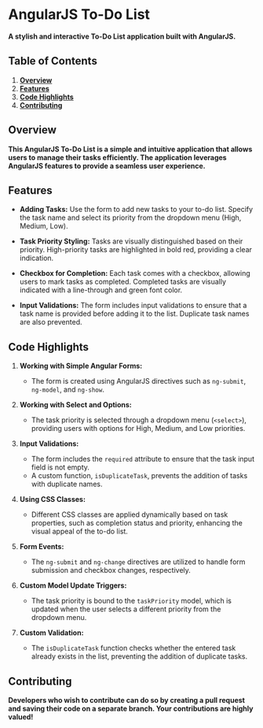 # AngularJS To-Do List

**A stylish and interactive To-Do List application built with AngularJS.**

## Table of Contents
1. [**Overview**](#overview)
2. [**Features**](#features)
3. [**Code Highlights**](#code-highlights)
4. [**Contributing**](#contributing)

## Overview

**This AngularJS To-Do List is a simple and intuitive application that allows users to manage their tasks efficiently. The application leverages AngularJS features to provide a seamless user experience.**

## Features

- **Adding Tasks:** Use the form to add new tasks to your to-do list. Specify the task name and select its priority from the dropdown menu (High, Medium, Low).

- **Task Priority Styling:** Tasks are visually distinguished based on their priority. High-priority tasks are highlighted in bold red, providing a clear indication.

- **Checkbox for Completion:** Each task comes with a checkbox, allowing users to mark tasks as completed. Completed tasks are visually indicated with a line-through and green font color.

- **Input Validations:** The form includes input validations to ensure that a task name is provided before adding it to the list. Duplicate task names are also prevented.

## Code Highlights

1. **Working with Simple Angular Forms:**
   - The form is created using AngularJS directives such as `ng-submit`, `ng-model`, and `ng-show`.

2. **Working with Select and Options:**
   - The task priority is selected through a dropdown menu (`<select>`), providing users with options for High, Medium, and Low priorities.

3. **Input Validations:**
   - The form includes the `required` attribute to ensure that the task input field is not empty.
   - A custom function, `isDuplicateTask`, prevents the addition of tasks with duplicate names.

4. **Using CSS Classes:**
   - Different CSS classes are applied dynamically based on task properties, such as completion status and priority, enhancing the visual appeal of the to-do list.

5. **Form Events:**
   - The `ng-submit` and `ng-change` directives are utilized to handle form submission and checkbox changes, respectively.

6. **Custom Model Update Triggers:**
   - The task priority is bound to the `taskPriority` model, which is updated when the user selects a different priority from the dropdown menu.

7. **Custom Validation:**
   - The `isDuplicateTask` function checks whether the entered task already exists in the list, preventing the addition of duplicate tasks.

## Contributing

**Developers who wish to contribute can do so by creating a pull request and saving their code on a separate branch. Your contributions are highly valued!**
